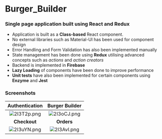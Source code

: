 # Burger_Builder

### Single page application built using React and Redux

* Application is built as a **Class-based** React component.
* No external libraries such as Material-UI has been used for component design
* Error Handling and Form Validation has also been implemented manually
* State management has been done using **Redux** utilising advanced concepts such as *actions* and *action creators*
* Backend is implemented in **Firebase**
* **Lazy Loading** of components have been done to improve performance
* **Unit tests** have also been implemented for certain components using **Enzyme** and **Jest**

### Screenshots

**Authentication**  | **Burger Builder**
:---------------------:|:--------------------:
![2I3T2p.png](https://iili.io/2I3T2p.png) | ![2I3oCJ.png](https://iili.io/2I3oCJ.png)
**Checkout** | **Orders**
![2I3uYN.png](https://iili.io/2I3uYN.png) | ![2I3AvI.png](https://iili.io/2I3AvI.png)
